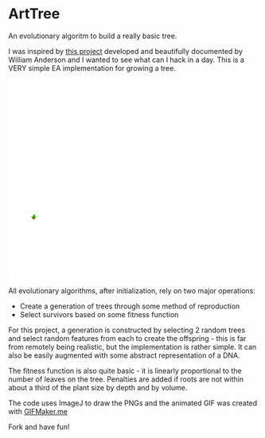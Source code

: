 # ArtTree
An evolutionary algoritm to build a really basic tree.

I was inspired by [this project](https://magenta.as/why-i-used-an-evolutionary-algorithm-to-create-pixel-art-ba530e71c5e9) 
developed and beautifully documented by William Anderson and I wanted to see what can I hack in a day. 
This is a VERY simple EA implementation for growing a tree.

![500 generations](img/gen500.gif)

All evolutionary algorithms, after initialization, rely on two major operations:
* Create a generation of trees through some method of reproduction
* Select survivors based on some fitness function

For this project, a generation is constructed by selecting 2 random trees and select random features from each to create 
the offspring - this is far from remotely being realistic, but the implementation is rather simple. It can also be 
easily augmented with some abstract representation of a DNA.

The fitness function is also quite basic - it is linearly proportional to the number of leaves on the tree. Penalties 
are added if roots are not within about a third of the plant size by depth and by volume.

The code uses ImageJ to draw the PNGs and the animated GIF was created with [GIFMaker.me](http://gifmaker.me/)

Fork and have fun!
